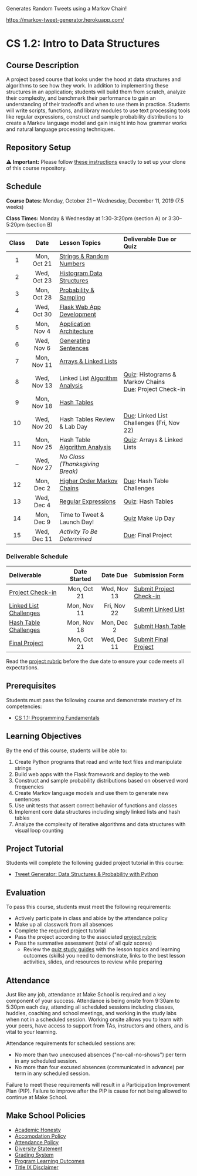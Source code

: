 Generates Random Tweets using a Markov Chain!

https://markov-tweet-generator.herokuapp.com/









# CS 1.2: Intro to Data Structures

## Course Description

A project based course that looks under the hood at data structures and algorithms to see how they work. In addition to implementing these structures in an application; students will build them from scratch, analyze their complexity, and benchmark their performance to gain an understanding of their tradeoffs and when to use them in practice. Students will write scripts, functions, and library modules to use text processing tools like regular expressions, construct and sample probability distributions to create a Markov language model and gain insight into how grammar works and natural language processing techniques.


## Repository Setup

:warning: **Important:** Please follow [these instructions](Setup.md) exactly to set up your clone of this course repository.


## Schedule

**Course Dates:** Monday, October 21 – Wednesday, December 11, 2019 (7.5 weeks)

**Class Times:** Monday & Wednesday at 1:30-3:20pm (section A) or 3:30–5:20pm (section B)


| Class |    Date     |           Lesson Topics           |   Deliverable Due or Quiz   |
|:-----:|:-----------:|:----------------------------------|:----------------------------|
|   1   | Mon, Oct 21 | [Strings & Random Numbers][]      |
|   2   | Wed, Oct 23 | [Histogram Data Structures][]     |
|   3   | Mon, Oct 28 | [Probability & Sampling][]        |
|   4   | Wed, Oct 30 | [Flask Web App Development][]     |
|   5   | Mon, Nov  4 | [Application Architecture][]      |
|   6   | Wed, Nov  6 | [Generating Sentences][]          |
|   7   | Mon, Nov 11 | [Arrays & Linked Lists][]         |
|   8   | Wed, Nov 13 | Linked List [Algorithm Analysis][]| [Quiz]: Histograms & Markov Chains <br> [Due]: Project Check-in |
|   9   | Mon, Nov 18 | [Hash Tables][]                   |
|  10   | Wed, Nov 20 | Hash Tables Review & Lab Day      | [Due]: Linked List Challenges (Fri, Nov 22) |
|  11   | Mon, Nov 25 | Hash Table [Algorithm Analysis][] | [Quiz]: Arrays & Linked Lists |
|   –   | Wed, Nov 27 | *No Class (Thanksgiving Break)*   |
|  12   | Mon, Dec  2 | [Higher Order Markov Chains][]    | [Due]: Hash Table Challenges |
|  13   | Wed, Dec  4 | [Regular Expressions][]           | [Quiz]: Hash Tables |
|  14   | Mon, Dec  9 | Time to Tweet & Launch Day!       | [Quiz] Make Up Day |
|  15   | Wed, Dec 11 | *Activity To Be Determined*       | [Due]: Final Project |

[Strings & Random Numbers]: Lessons/RandomStrings.md
[Histogram Data Structures]: Lessons/Histograms.md
[Probability & Sampling]: Lessons/Probability.md
[Flask Web App Development]: Lessons/FlaskWebApp.md
[Application Architecture]: Lessons/Architecture.md
[Generating Sentences]: Lessons/Sentences.md
[Arrays & Linked Lists]: Lessons/ArraysLinkedLists.md
[Hash Tables]: Lessons/HashTables.md
[Algorithm Analysis]: Lessons/AlgorithmAnalysis.md
[Higher Order Markov Chains]: Lessons/MarkovChains.md
[Regular Expressions]: Lessons/RegularExpressions.md

[Due]: ReadMe.md#Deliverable-Schedule
[Quiz]: https://make.sc/cs12-quiz-study-guides


### Deliverable Schedule

|        Deliverable         | Date Started |  Date Due   |       Submission Form       |
|:---------------------------|:------------:|:-----------:|:----------------------------|
| [Project Check-in][]       | Mon, Oct 21  | Wed, Nov 13 | [Submit Project Check-in][] |
| [Linked List Challenges][] | Mon, Nov 11  | Fri, Nov 22 | [Submit Linked List][]      |
| [Hash Table Challenges][]  | Mon, Nov 18  | Mon, Dec  2 | [Submit Hash Table][]       |
| [Final Project][]          | Mon, Oct 21  | Wed, Dec 11 | [Submit Final Project][]    |

Read the [project rubric][] before the due date to ensure your code meets all expectations.

[Project Check-in]: Lessons/FlaskWebApp.md
[Linked List Challenges]: Lessons/ArraysLinkedLists.md#Challenges
[Hash Table Challenges]: Lessons/HashTables.md#Challenges
[Final Project]: Lessons/MarkovChains.md

[Submit Project Check-in]: https://make.sc/submit-tweet-generator-1
[Submit Linked List]: https://make.sc/submit-linked-list
[Submit Hash Table]: https://make.sc/submit-hash-table
[Submit Final Project]: https://make.sc/submit-tweet-generator

[project rubric]: https://make.sc/cs12-rubric


## Prerequisites

Students must pass the following course and demonstrate mastery of its competencies:
-   [CS 1.1: Programming Fundamentals](https://make.sc/cs11)


## Learning Objectives

By the end of this course, students will be able to:
1.   Create Python programs that read and write text files and manipulate strings
1.   Build web apps with the Flask framework and deploy to the web
1.   Construct and sample probability distributions based on observed word frequencies
1.   Create Markov language models and use them to generate new sentences
1.   Use unit tests that assert correct behavior of functions and classes
1.   Implement core data structures including singly linked lists and hash tables
1.   Analyze the complexity of iterative algorithms and data structures with visual loop counting


## Project Tutorial

Students will complete the following guided project tutorial in this course:
-   [Tweet Generator: Data Structures & Probability with Python](https://make.sc/tweet-generator)


## Evaluation

To pass this course, students must meet the following requirements:
-   Actively participate in class and abide by the attendance policy
-   Make up all classwork from all absences
-   Complete the required project tutorial
-   Pass the project according to the associated [project rubric][]
-   Pass the summative assessment (total of all quiz scores)
    - Review the [quiz study guides][] with the lesson topics and learning outcomes (skills) you need to demonstrate, links to the best lesson activities, slides, and resources to review while preparing

[quiz study guides]: https://make.sc/cs12-quiz-study-guides


## Attendance

Just like any job, attendance at Make School is required and a key component of your success. Attendance is being onsite from 9:30am to 5:30pm each day, attending all scheduled sessions including classes, huddles, coaching and school meetings, and working in the study labs when not in a scheduled session. Working onsite allows you to learn with your peers, have access to support from TAs, instructors and others, and is vital to your learning.

Attendance requirements for scheduled sessions are:
-   No more than two unexcused absences ("no-call-no-shows") per term in any scheduled session.
-   No more than four excused absences (communicated in advance) per term in any scheduled session.

Failure to meet these requirements will result in a Participation Improvement Plan (PIP).
Failure to improve after the PIP is cause for not being allowed to continue at Make School.


## Make School Policies

-   [Academic Honesty](https://make.sc/academic-honesty)
-   [Accomodation Policy](https://make.sc/accommodations-for-students)
-   [Attendance Policy](https://make.sc/attendance-policy)
-   [Diversity Statement](https://make.sc/diversity-and-inclusion-policy)
-   [Grading System](https://make.sc/grading-system)
-   [Program Learning Outcomes](https://make.sc/program-learning-outcomes)
-   [Title IX Disclaimer](https://make.sc/title-ix-policy)
